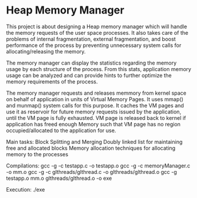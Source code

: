 # Heap Memory Manager

This project is about designing a Heap memory manager which will handle the memory requests of the user space processes. It also takes care of the problems of internal fragmentation, external fragmentation, and boost performance of the process by preventing unnecessary system calls for allocating/releasing the memory.

The memory manager can display the statistics regarding the memory usage by each structure of the process. From this stats, application memory usage can be analyzed and can provide hints to further optimize the memory requirements of the process.

The memory manager requests and releases memmory from kernel space on behalf of application in units of Virtual Memory Pages. It uses mmap() and munmap() system calls for this purpose. It caches the VM pages and use it as reservoir for future memory requests issued by the application, until the VM page is fully exhausted. VM page is released back to kernel if application has freed enough Memory such that VM page has no region occupied/allocated to the application for use.

Main tasks:                                                                                                                                                         Block Splitting and Merging                                                                                                                                     Doubly linked list for maintaining free and allocated blocks                                                                                                       Memory allocation techniques for allocating memory to the processes

Compilations:                                                                                                                                                        gcc -g -c testapp.c -o testapp.o                                                                                                                                      gcc -g -c memoryManager.c -o mm.o                                                                                                                                  gcc -g -c glthreads/glthread.c -o glthreads/glthread.o                                                                                                             gcc -g testapp.o mm.o glthreads/glthread.o -o exe

Execution: ./exe
